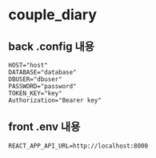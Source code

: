 # couple_diary


## back .config 내용
```
HOST="host"
DATABASE="database"
DBUSER="dbuser"
PASSWORD="password"
TOKEN_KEY="key"
Authorization="Bearer key"
```



## front .env 내용
```
REACT_APP_API_URL=http://localhost:8000
```